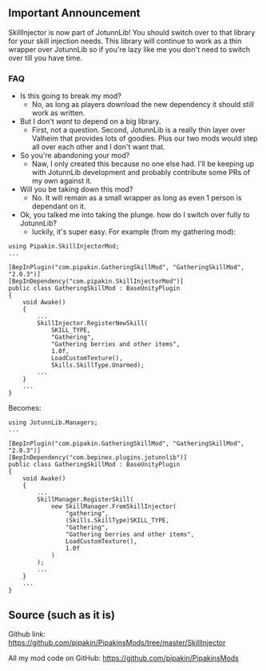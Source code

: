 ﻿## Important Announcement

SkillInjector is now part of JotunnLib! You should switch over to that library for your skill injection needs. This library will continue to work as a thin wrapper over JotunnLib so if you're lazy like me you don't need to switch over till you have time.

### FAQ

* Is this going to break my mod?
  * No, as long as players download the new dependency it should still work as written.
* But I don't _want_ to depend on a big library.
  * First, not a question. Second, JotunnLib is a really thin layer over Valheim that provides lots of goodies. Plus our two mods would step all over each other and I don't want that.
* So you're abandoning your mod?
  * Naw, I only created this because no one else had. I'll be keeping up with JotunnLib development and probably contribute some PRs of my own against it.
* Will you be taking down this mod?
  * No. It will remain as a small wrapper as long as even 1 person is dependant on it.
* Ok, you talked me into taking the plunge. how do I switch over fully to JotunnLib?
  * luckily, it's super easy. For example (from my gathering mod):
``` 
using Pipakin.SkillInjectorMod;
...

[BepInPlugin("com.pipakin.GatheringSkillMod", "GatheringSkillMod", "2.0.3")]
[BepInDependency("com.pipakin.SkillInjectorMod")]
public class GatheringSkillMod : BaseUnityPlugin
{
    void Awake()
    {
        ...
        SkillInjector.RegisterNewSkill(
            SKILL_TYPE, 
            "Gathering", 
            "Gathering berries and other items", 
            1.0f, 
            LoadCustomTexture(), 
            Skills.SkillType.Unarmed);
        ...
    }
    ...
}
```
Becomes:
``` 
using JotunnLib.Managers;
...

[BepInPlugin("com.pipakin.GatheringSkillMod", "GatheringSkillMod", "2.0.3")]
[BepInDependency("com.bepinex.plugins.jotunnlib")]
public class GatheringSkillMod : BaseUnityPlugin
{
    void Awake()
    {
        ...
        SkillManager.RegisterSkill(
            new SkillManager.FromSkillInjector(
                "gathering", 
                (Skills.SkillType)SKILL_TYPE,
                "Gathering", 
                "Gathering berries and other items", 
                LoadCustomTexture(), 
                1.0f
            )
        );
        ...
    }
    ...
}
```

## Source (such as it is)

Github link:
https://github.com/pipakin/PipakinsMods/tree/master/SkillInjector


All my mod code on GitHub: https://github.com/pipakin/PipakinsMods